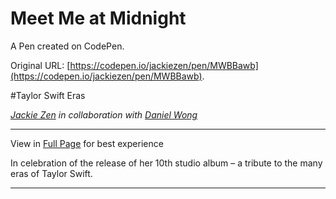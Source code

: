 # Meet Me at Midnight

A Pen created on CodePen.

Original URL: [https://codepen.io/jackiezen/pen/MWBBawb](https://codepen.io/jackiezen/pen/MWBBawb).

#Taylor Swift Eras

*[Jackie Zen](https://codepen.io/jackiezen) in collaboration with [Daniel Wong](https://github.com/Daniel-Wong94)*

---------  

View in [Full Page](https://codepen.io/jackiezen/full/MWBBawb) for best experience

In celebration of the release of her 10th studio album – a tribute to the many eras of Taylor Swift.  

---